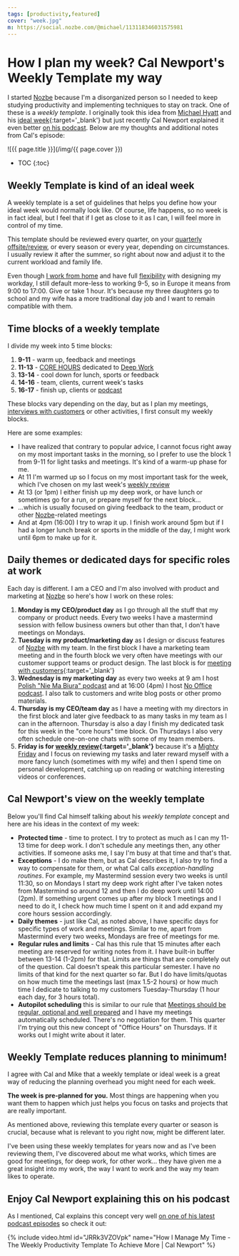 ```yaml
---
tags: [productivity,featured]
cover: "week.jpg"
m: https://social.nozbe.com/@michael/113118346031575981
---
```


# How I plan my week? Cal Newport's Weekly Template my way

I started [Nozbe][n] because I'm a disorganized person so I needed to keep studying productivity and implementing techniques to stay on track. One of these is a *weekly template*. I originally took this idea from [Michael Hyatt](/noofficefm-20/) and his [ideal week](https://fullfocus.co/ideal-week/){:target='_blank'} but just recently Cal Newport explained it even better [on his podcast][c]. Below are my thoughts and additional notes from Cal's episode:

<!--More-->

![{{ page.title }}](/img/{{ page.cover }})

* TOC
{:toc}

## Weekly Template is kind of an ideal week

A weekly template is a set of guidelines that helps you define how your ideal week would normally look like. Of course, life happens, so no week is in fact ideal, but I feel that if I get as close to it as I can, I will feel more in control of my time.

This template should be reviewed every quarter, on your [quarterly offsite/review](/podcast-73/), or every season or every year, depending on circumstances. I usually review it after the summer, so right about now and adjust it to the current workload and family life.

Even though [I work from home](/nooffice) and have full [flexibility](/workday/) with designing my workday, I still default more-less to working 9-5, so in Europe it means from 9:00 to 17:00. Give or take 1 hour. It's because my three daughters go to school and my wife has a more traditional day job and I want to remain compatible with them.

## Time blocks of a weekly template

I divide my week into 5 time blocks:

1. **9-11** - warm up, feedback and meetings
2. **11-13** - [CORE HOURS](/podcast-204/) dedicated to [Deep Work](/podcast-46/)
3. **13-14** - cool down for lunch, sports or feedback
4. **14-16** - team, clients, current week's tasks
5. **16-17** - finish up, clients or [podcast](/noofficefm/)

These blocks vary depending on the day, but as I plan my meetings, [interviews with customers](/noofficefm-44/) or other activities, I first consult my weekly blocks.

Here are some examples:

- I have realized that contrary to popular advice, I cannot focus right away on my most important tasks in the morning, so I prefer to use the block 1 from 9-11 for light tasks and meetings. It's kind of a warm-up phase for me.
- At 11 I'm warmed up so I focus on my most important task for the week, which I've chosen on my last week's [weekly review](/noofficefm-40/)
- At 13 (or 1pm) I either finish up my deep work, or have lunch or sometimes go for a run, or prepare myself for the next block…
- …which is usually focused on giving feedback to the team, product or other [Nozbe](/nozbe/)-related meetings
- And at 4pm (16:00) I try to wrap it up. I finish work around 5pm but if I had a longer lunch break or sports in the middle of the day, I might work until 6pm to make up for it.

## Daily themes or dedicated days for specific roles at work

Each day is different. I am a CEO and I'm also involved with product and marketing at [Nozbe][n] so here's how I work on these roles:

1. **Monday is my CEO/product day** as I go through all the stuff that my company or product needs. Every two weeks I have a mastermind session with fellow business owners but other than that, I don't have meetings on Mondays.
2. **Tuesday is my product/marketing day** as I design or discuss features of [Nozbe][n] with my team. In the first block I have a marketing team meeting and in the fourth block we very often have meetings with our customer support teams or product design. The last block is for [meeting with customers](https://nooffice.org/customers/){:target='_blank'}
3. **Wednesday is my marketing day** as every two weeks at 9 am I host [Polish "Nie Ma Biura" podcast](/pl/niemabiura/) and at 16:00 (4pm) I host [No Office podcast](/noofficefm). I also talk to customers and write blog posts or other promo materials.
4. **Thursday is my CEO/team day** as I have a meeting with my directors in the first block and later give feedback to as many tasks in my team as I can in the afternoon. Thursday is also a day I finish my dedicated task for this week in the "core hours" time block. On Thursdays I also very often schedule one-on-one chats with some of my team members.
5. **Friday is for [weekly review](https://nooffice.org/review/){:target='_blank'}** because it's a [Mighty Friday](/tgif) and I focus on reviewing my tasks and later reward myself with a more fancy lunch (sometimes with my wife) and then I spend time on personal development, catching up on reading or watching interesting videos or conferences.

## Cal Newport's view on the weekly template

Below you'll find Cal himself talking about his *weekly template* concept and here are his ideas in the context of my week:

* **Protected time** - time to protect. I try to protect as much as I can my 11-13 time for deep work. I don't schedule any meetings then, any other activities. If someone asks me, I say I'm busy at that time and that's that.
* **Exceptions** - I do make them, but as Cal describes it, I also try to find a way to compensate for them, or what Cal calls *exception-handling routines*. For example, my Mastermind session every two weeks is until 11:30, so on Mondays I start my deep work right after I've taken notes from Mastermind so around 12 and then I do deep work until 14:00 (2pm). If something urgent comes up after my block 1 meetings and I need to do it, I check how much time I spent on it and add expand my core hours session accordingly.
* **Daily themes** - just like Cal, as noted above, I have specific days for specific types of work and meetings. Similar to me, apart from Mastermind every two weeks, Mondays are free of meetings for me.
* **Regular rules and limits** - Cal has this rule that 15 minutes after each meeting are reserved for writing notes from it. I have built-in buffer between 13-14 (1-2pm) for that. Limits are things that are completely out of the question. Cal  doesn't speak this particular semester. I have no limits of that kind for the next quarter so far. But I do have limits/quotas on how much time the meetings last (max 1.5-2 hours) or how much time I dedicate to talking to my customers Tuesday-Thursday (1 hour each day, for 3 hours total).
* **Autopilot scheduling** this is similar to our rule that [Meetings should be regular, optional and well prepared](/meetings/) and I have my meetings automatically scheduled. There's no negotiation for them. This quarter I'm trying out this new concept of "Office Hours" on Thursdays. If it works out I might write about it later.

## Weekly Template reduces planning to minimum!

I agree with Cal and Mike that a weekly template or ideal week is a great way of reducing the planning overhead you might need for each week.

**The week is pre-planned for you.** Most things are happening when you want them to happen which just helps you focus on tasks and projects that are really important.

As mentioned above, reviewing this template every quarter or season is crucial, because what is relevant to you right now, might be different later.

I've been using these weekly templates for years now and as I've been reviewing them, I've discovered about me what works, which times are good for meetings, for deep work, for other work… they have given me a great insight into my work, the way I want to work and the way my team likes to operate.

## Enjoy Cal Newport explaining this on his podcast

As I mentioned, Cal explains this concept very well [on one of his latest podcast episodes][c] so check it out:

{% include video.html id="JRRk3VZOVpk" name="How I Manage My Time - The Weekly Productivity Template To Achieve More | Cal Newport" %}

[c]: https://www.thedeeplife.com/podcasts/episodes/ep-316-weekly-templates/

[n]: https://michael.gratis/nozbe
[np]: https://michael.gratis/nozbepersonal